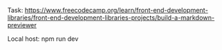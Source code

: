 Task: https://www.freecodecamp.org/learn/front-end-development-libraries/front-end-development-libraries-projects/build-a-markdown-previewer

Local host: npm run dev

